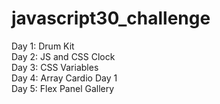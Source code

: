 # javascript30_challenge

Day 1: Drum Kit <br>
Day 2: JS and CSS Clock <br>
Day 3: CSS Variables <br>
Day 4: Array Cardio Day 1 <br>
Day 5: Flex Panel Gallery
